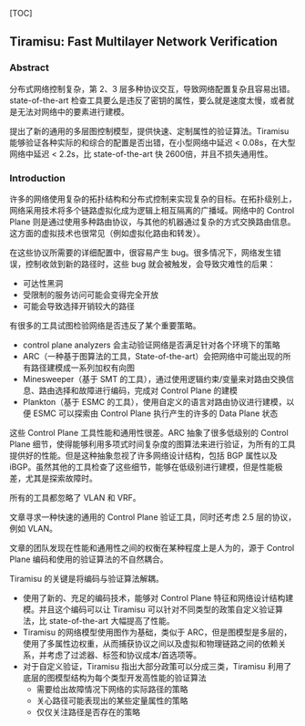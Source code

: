 

[TOC]

## Tiramisu: Fast Multilayer Network Verification

### Abstract

分布式网络控制复杂，第 2、3 层多种协议交互，导致网络配置复杂且容易出错。state-of-the-art 检查工具要么是违反了密钥的属性，要么就是速度太慢，或者就是无法对网络中的要素进行建模。

提出了新的通用的多层图控制模型，提供快速、定制属性的验证算法。Tiramisu 能够验证各种实际的和综合的配置是否出错，在小型网络中延迟 < 0.08s，在大型网络中延迟 < 2.2s，比 state-of-the-art 快 2600倍，并且不损失通用性。

### Introduction

许多的网络使用复杂的拓扑结构和分布式控制来实现复杂的目标。在拓扑级别上，网络采用技术将多个链路虚拟化成为逻辑上相互隔离的广播域。网络中的 Control Plane 则是通过使用多种路由协议，与其他的机器通过复杂的方式交换路由信息。这方面的虚拟技术也很常见（例如虚拟化路由和转发）。

在这些协议所需要的详细配置中，很容易产生 bug。很多情况下，网络发生错误，控制收敛到新的路径时，这些 bug 就会被触发，会导致灾难性的后果：

- 可达性黑洞
- 受限制的服务访问可能会变得完全开放
- 可能会导致选择开销较大的路径

有很多的工具试图检验网络是否违反了某个重要策略。

- control plane analyzers 会主动验证网络是否满足针对各个环境下的策略
- ARC（一种基于图算法的工具，State-of-the-art）会把网络中可能出现的所有路径建模成一系列加权有向图
- Minesweeper（基于 SMT 的工具），通过使用逻辑约束/变量来对路由交换信息、路由选择和故障进行编码，完成对 Control Plane 的建模
- Plankton（基于 ESMC 的工具），使用自定义的语言对路由协议进行建模，以便 ESMC 可以探索由 Control Plane 执行产生的许多的 Data Plane 状态

这些 Control Plane 工具性能和通用性很差。ARC 抽象了很多低级别的 Control Plane 细节，使得能够利用多项式时间复杂度的图算法来进行验证，为所有的工具提供好的性能。但是这种抽象忽视了许多网络设计结构，包括 BGP 属性以及 iBGP。虽然其他的工具检查了这些细节，能够在低级别进行建模，但是性能极差，尤其是探索故障时。

所有的工具都忽略了 VLAN 和 VRF。

文章寻求一种快速的通用的 Control Plane 验证工具，同时还考虑 2.5 层的协议，例如 VLAN。

文章的团队发现在性能和通用性之间的权衡在某种程度上是人为的，源于 Control Plane 编码和使用的验证算法的不自然耦合。

Tiramisu 的关键是将编码与验证算法解耦。

- 使用了新的、充足的编码技术，能够对 Control Plane 特征和网络设计结构建模。并且这个编码可以让 Tiramisu 可以针对不同类型的政策自定义验证算法，比 state-of-the-art 大幅提高了性能。
- Tiramisu 的网络模型使用图作为基础，类似于 ARC，但是图模型是多层的，使用了多属性边权重，从而捕获协议之间以及虚拟和物理链路之间的依赖关系，并考虑了过滤器、标签和协议成本/首选项等。
- 对于自定义验证，Tiramisu 指出大部分政策可以分成三类，Tiramisu 利用了底层的图模型结构为每个类型开发高性能的验证算法
  - 需要给出故障情况下网络的实际路径的策略
  - 关心路径可能表现出的某些定量属性的策略
  - 仅仅关注路径是否存在的策略

